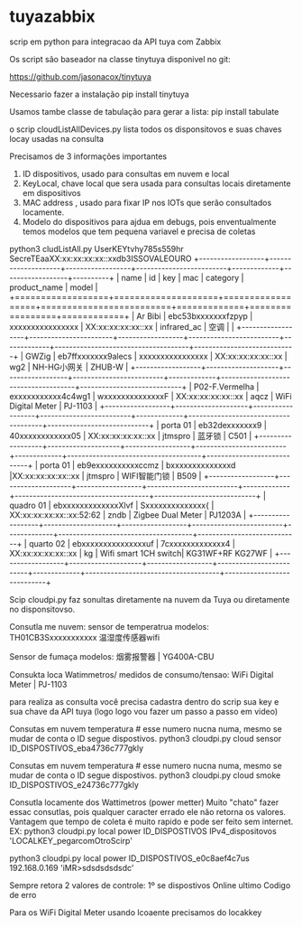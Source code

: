 # tuyazabbix
scrip em python para integracao da API tuya com Zabbix


Os script são baseador na classe tinytuya disponivel no git:

https://github.com/jasonacox/tinytuya

Necessario fazer a instalação
pip install tinytuya

Usamos tambe classe de tabulação para gerar a lista:
pip install tabulate

o scrip cloudListAllDevices.py lista todos os disponsitovos e suas chaves locay usadas na consulta 

Precisamos de 3 informações importantes 
1) ID dispositivos, usado para consultas em nuvem e local
2) KeyLocal, chave local que sera usada para consultas locais diretamente em dispositivos
3) MAC address , usado para fixar IP nos IOTs que serão consultados locamente.
4) Modelo do dispositivos para ajdua em debugs, pois enventualmente temos modelos que tem pequena variavel e precisa de coletas 

python3 cludListAll.py UserKEYtvhy785s559hr SecreTEaaXX:xx:xx:xx:xx::xxdb3ISSOVALEOURO
+------------------+--------------------+------------------+-------------------------+-------------+------------------+----------+
| name             | id                 | key              | mac                     | category    | product_name     | model    |
+==================+====================+==================+=========================+=============+=================+============+
| Ar Bibi          | ebc53bxxxxxxxfzpyp | xxxxxxxxxxxxxxxx |  XX:xx:xx:xx:xx::xx     | infrared_ac | 空调             |           |
+------------------+-----------------------+------------------+-------------------------+-------------+-------------------------------------+----------------------------+
| GWZig            | eb7ffxxxxxxx9alecs | xxxxxxxxxxxxxxxx | XX:xx:xx:xx:xx::xx       | wg2         | NH-HG小网关     | ZHUB-W    |
+------------------+--------------------+------------------+-------------------------+-------------+-------------------------------------+----------------------------+
| P02-F.Vermelha   | exxxxxxxxxxx4c4wg1 | wxxxxxxxxxxxxxxF | XX:xx:xx:xx:xx::xx       | aqcz        | WiFi Digital Meter  | PJ-1103                    |
+------------------+--------------------+------------------+-------------------------+-------------+-------------------------------------+----------------------------+
| porta 01         | eb32dexxxxxxx9     | 40xxxxxxxxxxxx05 | XX:xx:xx:xx:xx::xx       | jtmspro     | 蓝牙锁               | C501                       |
+------------------+--------------------+------------------+-------------------------+-------------+-------------------------------------+----------------------------+
| porta 01         | eb9exxxxxxxxxxccmz | bxxxxxxxxxxxxxxd |XX:xx:xx:xx:xx::xx       | jtmspro     | WIFI智能门锁          | B509                       |
+------------------+--------------------+------------------+-------------------------+-------------+-------------------------------------+----------------------------+
| quadro 01       | ebxxxxxxxxxxxxxXlvf | Sxxxxxxxxxxxxxx{ | XX:xx:xx:xx:xx::xx:52:62 | zndb        | Zigbee Dual Meter    | PJ1203A                    |
+------------------+--------------------+------------------+-------------------------+-------------+-------------------------------------+----------------------------+
| quarto 02       | ebxxxxxxxxxxxxxxxuf | 7cxxxxxxxxxxxxx4 | XX:xx:xx:xx:xx::xx       | kg          | Wifi smart 1CH switch| KG31WF+RF KG27WF           |
+------------------+--------------------+------------------+-------------------------+-------------+-------------------------------------+----------------------------+


Scip cloudpi.py faz sonultas diretamente na nuvem da Tuya ou diretamente no disponsitovso.

Consutla me nuvem:
sensor de temperatrua modelos:
TH01CB3Sxxxxxxxxxxx
温湿度传感器wifi

Sensor de fumaça modelos:
烟雾报警器              | YG400A-CBU

Consukta loca
Watimmetros/ medidos de consumo/tensao: 
WiFi Digital Meter | PJ-1103 

para realiza as consulta você precisa cadastra dentro do scrip sua key e sua chave da API tuya (logo logo vou fazer um passo a passo em video)

Consutas em nuvem temperatura # esse numero nucna numa, mesmo se mudar de conta o ID segue dispostivos.
python3 cloudpi.py cloud sensor ID_DISPOSTIVOS_eba4736c777gkly 


Consutas em nuvem temperatura # esse numero nucna numa, mesmo se mudar de conta o ID segue dispostivos.
python3 cloudpi.py cloud smoke ID_DISPOSTIVOS_e24736c777gkly


Consutla locamente dos Wattimetros (power metter) 
Muito "chato" fazer essac consutlas, pois qualquer caracter errado ele não retorna os valores.
Vantagem que tempo de coleta é muito rapido e pode ser feito sem internet.
EX: python3 cloudpi.py local power ID_DISPOSTIVOS IPv4_dispositovos 'LOCALKEY_pegarcomOtroScirp'

python3 cloudpi.py local power ID_DISPOSTIVOS_e0c8aef4c7us 192.168.0.169 'iMR>sdsdsdsdsdc'


Sempre retora 2 valores de controle:
1º se dispostivos Online ultimo Codigo de erro


Para os WiFi Digital Meter usando lcoaente precisamos do locakkey



